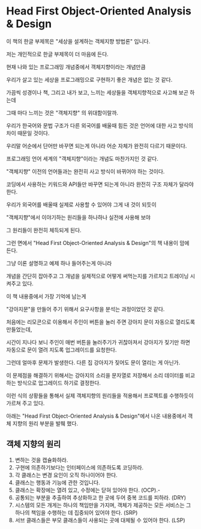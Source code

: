 # Head First Object-Oriented Analysis & Design


이 책의 한글 부제목은 "세상을 설계하는 객체지향 방법론" 입니다.

저는 개인적으로 한글 부제목이 더 마음에 든다.

 

현재 나와 있는 프로그래밍 개념중에서 객체지향이라는 개념만큼

우리가 살고 있는 세상을 프로그래밍으로 구현하기 좋은 개념은 없는 것 같다.

 

가끔씩 성경이나 책, 그리고 내가 보고, 느끼는 세상들을 객체지향적으로 사고해 보곤 하는데

그때 마다 느끼는 것은 "객체지향" 의 위대함이랄까.

 

우리가 한국어와 문법 구조가 다른 외국어를 배울때 힘든 것은 언어에 대한 사고 방식의 차이 때문일 것이다.

우리말 어순에서 단어만 바꾸면 되는게 아니라 어순 자체가 완전히 다르기 때문이다.

 

프로그래밍 언어 세계의 "객체지향"이라는 개념도 마찬가지인 것 같다.

"객체지향" 이전의 언어들과는 완전히 사고 방식이 바뀌어야 하는 것이다.

코딩에서 사용하는 키워드와 API들만 바꾸면 되는게 아니라 완전히 구조 자체가 달라야 한다.

 

우리가 외국어를 배울때 실제로 사용할 수 있어야 그게 내 것이 되듯이

"객체지향"에서 이야기하는 원리들을 하나하나 실전에 사용해 보야

그 원리들이 완전히 체득되게 된다.

 

그런 면에서 "Head First Object-Oriented Analysis & Design"의 책 내용이 맘에 든다.

그냥 이론 설명하고 예제 하나 들어주는게 아니라

개념을 간단히 잡아주고 그 개념을 실제적으로 어떻게 써먹는지를 가르치고 트레이닝 시켜주고 있다.

 

이 책 내용중에서 가장 기억에 남는게

"강아지문"을 만들어 주기 위해서 요구사항을 분석는 과정이었던 것 같다.

 

처음에는 리모콘으로 이용해서 주인이 버튼을 눌러 주면 강아지 문이 자동으로 열리도록 만들었는데,

시간이 지나다 보니 주인이 매번 버튼을 눌러주기가 귀찮아져서 강아지가 짖기만 하면 자동으로 문이 열려 지도록 업그레이드를 요청한다.

그런데 얼마후 문제가 발생한다. 다른 집 강아지가 짖어도 문이 열리는 게 아닌가.

이 문제점을 해결하기 위해서는 강아지의 소리을 문자열로 저장해서 소리 데이터를 비교하는 방식으로 업그레이드 하기로 결정한다.

 

이런 식의 상황들을 통해서 실제 객체지향의 원리들을 적용해서 프로젝트를 수행하듯이 가르쳐 주고 있다.

아래는 "Head First Object-Oriented Analysis & Design"에서 나온 내용중에서 객체 지향의 원리 부분을 발췌 했다.

 

##  객체 지향의 원리


1. 변하는 것을 캡슐화하라.
2. 구현에 의존하기보다는 인터페이스에 의존하도록 코딩하라.
3. 각 클래스는 변경 요인이 오직 하나이어야 한다.
4. 클래스는 행동과 기능에 관한 것입니다.
5. 클래스는 확장에는 열려 있고, 수정에는 닫혀 있어야 한다. (OCP).-
6. 공통되는 부분을 추출하여 추상화하고 한 곳에 두어 중복 코드를 피하라. (DRY)
7. 시스템의 모든 개게는 하나의 책임만을 가지며, 객체가 제공하는 모든 서비스는 그 하나의 책임을 수행하는 데 집중되어 있어야 한다. (SRP)
8. 서브 클래스들은 부모 클래스들이 사용되는 곳에 대체될 수 있어야 한다. (LSP)